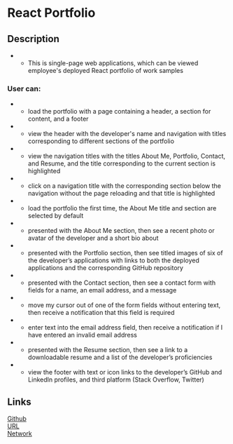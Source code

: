 # React Portfolio

## Description

- - This is single-page web applications, which can be viewed employee's deployed React portfolio of work samples

### User can:

- - load the portfolio with a page containing a header, a section for content, and a footer
- - view the header with the developer's name and navigation with titles corresponding to different sections of the portfolio
- - view the navigation titles with the titles About Me, Portfolio, Contact, and Resume, and the title corresponding to the current section is highlighted
- - click on a navigation title with the corresponding section below the navigation without the page reloading and that title is highlighted
- - load the portfolio the first time, the About Me title and section are selected by default
- - presented with the About Me section, then see a recent photo or avatar of the developer and a short bio about
- - presented with the Portfolio section, then see titled images of six of the developer’s applications with links to both the deployed applications and the corresponding GitHub repository
- - presented with the Contact section, then see a contact form with fields for a name, an email address, and a message
- - move my cursor out of one of the form fields without entering text, then receive a notification that this field is required
- - enter text into the email address field, then receive a notification if I have entered an invalid email address
- - presented with the Resume section, then see a link to a downloadable resume and a list of the developer’s proficiencies
- - view the footer with text or icon links to the developer’s GitHub and LinkedIn profiles, and third platform (Stack Overflow, Twitter)

## Links

[Github](git@github.com:Minmaung0307/20_reactPortfolio.git)<br/>
[URL](https://minmaung0307.github.io/20_reactPortfolio/)<br/>
[Network](http://192.168.1.190:3000)

